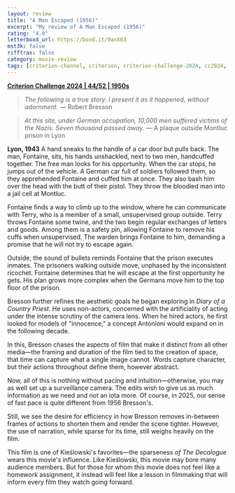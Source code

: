 ```yaml
---
layout: review
title: "A Man Escaped (1956)"
excerpt: "My review of A Man Escaped (1956)"
rating: "4.0"
letterboxd_url: https://boxd.it/9anX03
mst3k: false
rifftrax: false
category: movie-review
tags: [criterion-channel, criterion, criterion-challenge-2024, cc2024, 1001-movies, sight-and-sound]
---
```


<b><a href="https://boxd.it/qWjuA/detail" target="_blank" rel="noopener">Criterion Challenge 2024 | 44/52 | 1950s</a></b>

<blockquote><i>The following is a true story. I present it as it happened, without adornment.</i> — Robert Bresson</blockquote><blockquote><i>At this site, under German occupation, 10,000 men suffered victims of the Nazis. Seven thousand passed away.</i> — A plaque outside Montluc prison in Lyon</blockquote><b>Lyon, 1943</b>
A hand sneaks to the handle of a car door but pulls back. The man, Fontaine, sits, his hands unshackled, next to two men, handcuffed together. The free man looks for his opportunity. When the car stops, he jumps out of the vehicle. A German car full of soldiers followed them, so they apprehended Fontaine and cuffed him at once. They also bash him over the head with the butt of their pistol. They throw the bloodied man into a jail cell at Montluc.

Fontaine finds a way to climb up to the window, where he can communicate with Terry, who is a member of a small, unsupervised group outside. Terry throws Fontaine some twine, and the two begin regular exchanges of letters and goods. Among them is a safety pin, allowing Fontaine to remove his cuffs when unsupervised. The warden brings Fontaine to him, demanding a promise that he will not try to escape again.

Outside, the sound of bullets reminds Fontaine that the prison executes inmates. The prisoners walking outside move, unphased by the inconsistent ricochet. Fontaine determines that he will escape at the first opportunity he gets. His plan grows more complex when the Germans move him to the top floor of the prison.

Bresson further refines the aesthetic goals he began exploring in <i>Diary of a Country Priest</i>. He uses non-actors, concerned with the artificiality of acting under the intense scrutiny of the camera lens. When he hired actors, he first looked for models of "innocence," a concept Antonioni would expand on in the following decade.

In this, Bresson chases the aspects of film that make it distinct from all other media—the framing and duration of the film tied to the creation of space, that time can capture what a single image cannot. Words capture character, but their actions throughout define them, however abstract.

Now, all of this is nothing without pacing and intuition—otherwise, you may as well set up a surveillance camera. The edits wish to give us as much information as we need and not an iota more. Of course, in 2025, our sense of fast pace is quite different from 1956 Bresson's.

Still, we see the desire for efficiency in how Bresson removes in-between frames of actions to shorten them and render the scene tighter. However, the use of narration, while sparse for its time, still weighs heavily on the film.

This film is one of Kieślowski's favorites—the sparseness <i>of The Decalogue</i> wears this movie's influence. Like Kieślowski, this movie may bore many audience members. But for those for whom this movie does not feel like a homework assignment, it instead will feel like a lesson in filmmaking that will inform every film they watch going forward.
